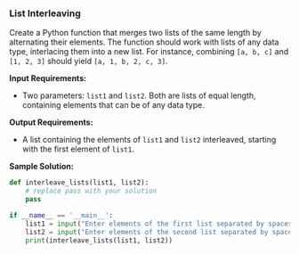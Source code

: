 ### List Interleaving

Create a Python function that merges two lists of the same length by alternating their elements. The function should work with lists of any data type, interlacing them into a new list. For instance, combining `[a, b, c]` and `[1, 2, 3]` should yield `[a, 1, b, 2, c, 3]`.

**Input Requirements:**

- Two parameters: `list1` and `list2`. Both are lists of equal length, containing elements that can be of any data type.

**Output Requirements:**

- A list containing the elements of `list1` and `list2` interleaved, starting with the first element of `list1`.

**Sample Solution:**

```python
def interleave_lists(list1, list2):
    # replace pass with your solution
    pass

if __name__ == '__main__':
    list1 = input("Enter elements of the first list separated by spaces: ").split()
    list2 = input("Enter elements of the second list separated by spaces: ").split()
    print(interleave_lists(list1, list2))
```